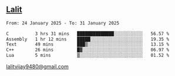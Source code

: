 ## [Lalit](https://lalit.sh)

<!--START_SECTION:waka-->

```txt
From: 24 January 2025 - To: 31 January 2025

C          3 hrs 31 mins   ██████████████░░░░░░░░░░░   56.57 %
Assembly   1 hr 12 mins    █████░░░░░░░░░░░░░░░░░░░░   19.35 %
Text       49 mins         ███▒░░░░░░░░░░░░░░░░░░░░░   13.15 %
C++        26 mins         █▓░░░░░░░░░░░░░░░░░░░░░░░   06.97 %
Lua        5 mins          ▒░░░░░░░░░░░░░░░░░░░░░░░░   01.52 %
```

<!--END_SECTION:waka-->

lalitvijay9480@gmail.com
